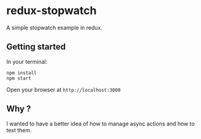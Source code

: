 # redux-stopwatch

A simple stopwatch example in redux.

## Getting started

In your terminal:

    npm install
    npm start

Open your browser at `http://localhost:3000`

## Why ?

I wanted to have a better idea of how to manage async actions and how to test them.
